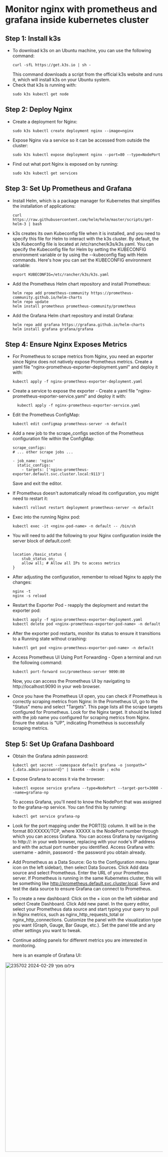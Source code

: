 # Monitor nginx with prometheus and grafana inside kubernetes cluster
## Step 1: Install k3s

* To download k3s on an Ubuntu machine, you can use the following command:
  ```
  curl -sfL https://get.k3s.io | sh -
  ```
  This command downloads a script from the official k3s website and runs it, which will install k3s on your Ubuntu system.
* Check that k3s is running with:
  ```
  sudo k3s kubectl get node
  ```
## Step 2: Deploy Nginx

* Create a deployment for Nginx:
  ```
  sudo k3s kubectl create deployment nginx --image=nginx
  ```
* Expose Nginx via a service so it can be accessed from outside the cluster:
  ```
  sudo k3s kubectl expose deployment nginx --port=80 --type=NodePort
  ```
* Find out what port Nginx is exposed on by running:
  ```
  sudo k3s kubectl get services
  ```
## Step 3: Set Up Prometheus and Grafana
* Install Helm, which is a package manager for Kubernetes that simplifies the installation of applications:
  ```
  curl https://raw.githubusercontent.com/helm/helm/master/scripts/get-helm-3 | bash
  ```
* k3s creates its own Kubeconfig file when it is installed, and you need to specify this file for Helm to interact with the k3s cluster.
  By default, the k3s Kubeconfig file is located at /etc/rancher/k3s/k3s.yaml.
  You can specify the Kubeconfig file for Helm by setting the KUBECONFIG environment variable or by using the --kubeconfig flag with Helm commands.
  Here's how you can set the KUBECONFIG environment variable:
  ```
  export KUBECONFIG=/etc/rancher/k3s/k3s.yaml
  ```
* Add the Prometheus Helm chart repository and install Prometheus:
  ```
  helm repo add prometheus-community https://prometheus-community.github.io/helm-charts
  helm repo update
  helm install prometheus prometheus-community/prometheus
  ```
* Add the Grafana Helm chart repository and install Grafana:
  ```
  helm repo add grafana https://grafana.github.io/helm-charts
  helm install grafana grafana/grafana
  ```
## Step 4: Ensure Nginx Exposes Metrics
* For Prometheus to scrape metrics from Nginx, you need an exporter since Nginx does not natively expose Prometheus metrics.
  Create a yaml file "nginx-prometheus-exporter-deployment.yaml" and deploy it with:
  ```
  kubectl apply -f nginx-prometheus-exporter-deployment.yaml
  ```
* Create a service to expose the exporter - Create a yaml file "nginx-prometheus-exporter-service.yaml" and deploy it with:
  ```
    kubectl apply -f nginx-prometheus-exporter-service.yaml
  ```
* Edit the Prometheus ConfigMap:
  ```
  kubectl edit configmap prometheus-server -n default
  ```
* Add a new job to the scrape_configs section of the Prometheus configuration file within the ConfigMap:
  ```
  scrape_configs:
  # ... other scrape jobs ...
  
  - job_name: 'nginx'
    static_configs:
      - targets: ['nginx-prometheus-exporter.default.svc.cluster.local:9113']
   ```
  Save and exit the editor.
* If Prometheus doesn't automatically reload its configuration, you might need to restart it:
  ```
  kubectl rollout restart deployment prometheus-server -n default
  ```
* Exec into the running Nginx pod:
  ```
  kubectl exec -it <nginx-pod-name> -n default -- /bin/sh
  ```
* You will need to add the following to your Nginx configuration inside the server block of default.conf:
  ```
  
  location /basic_status {
      stub_status on;
      allow all; # Allow all IPs to access metrics
  }
  ```
* After adjusting the configuration, remember to reload Nginx to apply the changes:
  ```
  nginx -t
  nginx -s reload
  ```
* Restart the Exporter Pod - reapply the deployment and restart the exporter pod:
  ```
  kubectl apply -f nginx-prometheus-exporter-deployment.yaml
  kubectl delete pod <nginx-prometheus-exporter-pod-name> -n default
  ```
* After the exporter pod restarts, monitor its status to ensure it transitions to a Running state without crashing:
  ```
  kubectl get pod <nginx-prometheus-exporter-pod-name> -n default
  ```
* Access Prometheus UI Using Port Forwarding - Open a terminal and run the following command:
  ```
  kubectl port-forward svc/prometheus-server 9090:80
  ```
  Now, you can access the Prometheus UI by navigating to http://localhost:9090 in your web browser.
  
* Once you have the Prometheus UI open, you can check if Prometheus is correctly scraping metrics from Nginx:
  In the Prometheus UI, go to the "Status" menu and select "Targets". This page lists all the scrape targets configured for Prometheus.
  Look for the Nginx target. It should be listed with the job name you configured for scraping metrics from Nginx. Ensure the status is "UP", indicating Prometheus is 
  successfully scraping metrics.

## Step 5: Set Up Grafana Dashboard
* Obtain the Grafana admin password:
  ```
  kubectl get secret --namespace default grafana -o jsonpath="{.data.admin-password}" | base64 --decode ; echo
  ```
* Expose Grafana to access it via the browser:
  ```
  kubectl expose service grafana --type=NodePort --target-port=3000 --name=grafana-np
  ```
  To access Grafana, you'll need to know the NodePort that was assigned to the grafana-np service.
  You can find this by running:
  ```
  kubectl get service grafana-np
  ```
* Look for the port mapping under the PORT(S) column. It will be in the format 80:XXXXX/TCP, where XXXXX is
  the NodePort number through which you can access Grafana.
  You can access Grafana by navigating to http://<Node-IP>:<NodePort> in your web browser, replacing <Node-IP> with your node's IP address and <NodePort> with the actual 
  port number you identified. Access Grafana with: username - admin, password - the password you obtain already.

* Add Prometheus as a Data Source:
  Go to the Configuration menu (gear icon on the left sidebar), then select Data Sources.
  Click Add data source and select Prometheus.
  Enter the URL of your Prometheus server. If Prometheus is running in the same Kubernetes cluster, this will be something like 
  http://prometheus.default.svc.cluster.local.
  Save and test the data source to ensure Grafana can connect to Prometheus.
  
* To create a new dashboard:
 Click on the + icon on the left sidebar and select Create Dashboard.
 Click Add new panel.
 In the query editor, select your Prometheus data source and start typing your query to pull in Nginx metrics, such as nginx_http_requests_total or nginx_http_connections.
 Customize the panel with the visualization type you want (Graph, Gauge, Bar Gauge, etc.).
 Set the panel title and any other settings you want to tweak.

* Continue adding panels for different metrics you are interested in monitoring.

  here is an example of Grafana UI:

<img width="604" alt="צילום מסך 2024-02-29 235702" src="https://github.com/matanzh55/k8s/assets/62210664/2f254bc3-9c9b-4086-a820-666f43cf4bd4">



  
  



  
  




